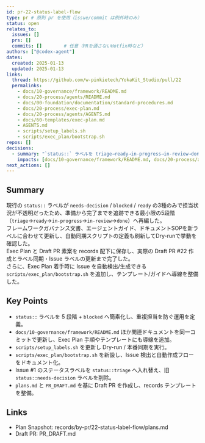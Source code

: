 ```yaml
---
id: pr-22-status-label-flow
type: pr # 原則 pr を使用（issue/commit は例外時のみ）
status: open
relates_to:
  issues: []
  prs: []
  commits: []        # 任意（PRを通さないHotfix時など）
authors: ["@codex-agent"]
dates:
  created: 2025-01-13
  updated: 2025-01-13
links:
  thread: https://github.com/w-pinkietech/YokaKit_Studio/pull/22
  permalinks:
    - docs/10-governance/framework/README.md
    - docs/20-process/agents/README.md
    - docs/00-foundation/documentation/standard-procedures.md
    - docs/20-process/exec-plan.md
    - docs/20-process/agents/AGENTS.md
    - docs/60-templates/exec-plan.md
    - AGENTS.md
    - scripts/setup_labels.sh
    - scripts/exec_plan/bootstrap.sh
repos: []
decisions:
  - summary: "`status::` ラベルを triage→ready→in-progress→in-review→done（+ blocked）に再編し、対応する運用ルールとスクリプトを更新する。"
    impacts: [docs/10-governance/framework/README.md, docs/20-process/agents/README.md, docs/20-process/exec-plan.md, docs/20-process/agents/AGENTS.md, docs/00-foundation/documentation/standard-procedures.md, docs/60-templates/exec-plan.md, AGENTS.md, scripts/setup_labels.sh, scripts/exec_plan/bootstrap.sh]
next_actions: []
---
```


## Summary
現行の `status::` ラベルが `needs-decision` / `blocked` / `ready` の3種のみで担当状況が不透明だったため、準備から完了までを追跡できる最小限の5段階（`triage`→`ready`→`in-progress`→`in-review`→`done`）へ再編した。  
フレームワークガバナンス文書、エージェントガイド、ドキュメントSOPを新ラベルに合わせて更新し、自動同期スクリプトの定義も刷新してDry-runで挙動を確認した。  
Exec Plan と Draft PR 素案を records 配下に保存し、実際の Draft PR #22 作成とラベル同期・Issue ラベルの更新まで完了した。  
さらに、Exec Plan 着手時に Issue を自動検出/生成できる `scripts/exec_plan/bootstrap.sh` を追加し、テンプレート/ガイドへ導線を整備した。

## Key Points
- `status::` ラベルを 5 段階 + `blocked` へ簡素化し、重複担当を防ぐ運用を定義。
- `docs/10-governance/framework/README.md` ほか関連ドキュメントを同一コミットで更新し、Exec Plan 手順やテンプレートにも導線を追加。
- `scripts/setup_labels.sh` を更新し Dry-run / 本番同期を実行。
- `scripts/exec_plan/bootstrap.sh` を新設し、Issue 検出と自動作成フローをドキュメント化。
- Issue #1 のステータスラベルを `status::triage` へ入れ替え、旧 `status::needs-decision` ラベルを削除。
- `plans.md` と `PR_DRAFT.md` を基に Draft PR を作成し、records テンプレートを整備。

## Links
- Plan Snapshot: records/by-pr/22-status-label-flow/plans.md
- Draft PR: PR_DRAFT.md
